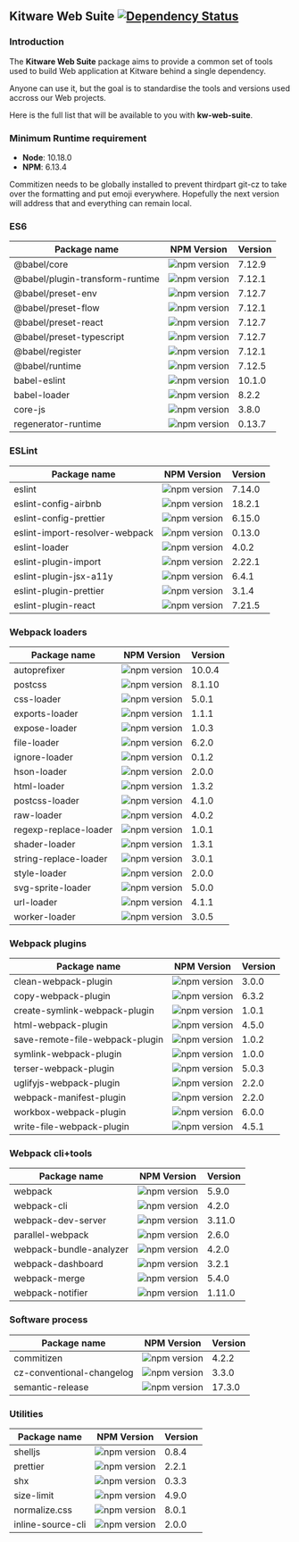 ## Kitware Web Suite [![Dependency Status](https://img.shields.io/david/kitware/kw-web-suite.svg)](https://david-dm.org/kitware/kw-web-suite)

### Introduction

The **Kitware Web Suite** package aims to provide a common
set of tools used to build Web application at Kitware behind
a single dependency.

Anyone can use it, but the goal is to standardise
the tools and versions used accross our Web projects.

Here is the full list that will be available to you with **kw-web-suite**.

### Minimum Runtime requirement

- __Node__: 10.18.0
- __NPM__: 6.13.4

Commitizen needs to be globally installed to prevent thirdpart git-cz to take over the formatting and put emoji everywhere. Hopefully the next version will address that and everything can remain local.

### ES6

Package name                            | NPM Version                                                                       | Version
--------------------------------------- | --------------------------------------------------------------------------------- | ---------
@babel/core                             | ![npm version](https://badge.fury.io/js/%40babel%2Fcore.svg)                      | 7.12.9
@babel/plugin-transform-runtime         | ![npm version](https://badge.fury.io/js/%40babel%2Fplugin-transform-runtime.svg)  | 7.12.1
@babel/preset-env                       | ![npm version](https://badge.fury.io/js/%40babel%2Fpreset-env.svg)                | 7.12.7
@babel/preset-flow                      | ![npm version](https://badge.fury.io/js/%40babel%2Fpreset-flow.svg)               | 7.12.1
@babel/preset-react                     | ![npm version](https://badge.fury.io/js/%40babel%2Fpreset-react.svg)              | 7.12.7
@babel/preset-typescript                | ![npm version](https://badge.fury.io/js/%40babel%2Fpreset-typescript.svg)         | 7.12.7
@babel/register                         | ![npm version](https://badge.fury.io/js/%40babel%2Fregister.svg)                  | 7.12.1
@babel/runtime                          | ![npm version](https://badge.fury.io/js/%40babel%2Fruntime.svg)                   | 7.12.5
babel-eslint                            | ![npm version](https://badge.fury.io/js/babel-eslint.svg)                         | 10.1.0
babel-loader                            | ![npm version](https://badge.fury.io/js/babel-loader.svg)                         | 8.2.2
core-js                                 | ![npm version](https://badge.fury.io/js/core-js.svg)                              | 3.8.0
regenerator-runtime                     | ![npm version](https://badge.fury.io/js/regenerator-runtime.svg)                  | 0.13.7

### ESLint

Package name                   | NPM Version                                                                | Version
------------------------------ | -------------------------------------------------------------------------- | --------
eslint                         | ![npm version](https://badge.fury.io/js/eslint.svg)                        | 7.14.0
eslint-config-airbnb           | ![npm version](https://badge.fury.io/js/eslint-config-airbnb.svg)          | 18.2.1
eslint-config-prettier         | ![npm version](https://badge.fury.io/js/eslint-config-prettier.svg)        | 6.15.0
eslint-import-resolver-webpack | ![npm version](https://badge.fury.io/js/eslint-import-resolver-webpack.svg)| 0.13.0
eslint-loader                  | ![npm version](https://badge.fury.io/js/eslint-loader.svg)                 | 4.0.2
eslint-plugin-import           | ![npm version](https://badge.fury.io/js/eslint-plugin-import.svg)          | 2.22.1
eslint-plugin-jsx-a11y         | ![npm version](https://badge.fury.io/js/eslint-plugin-jsx-a11y.svg)        | 6.4.1
eslint-plugin-prettier         | ![npm version](https://badge.fury.io/js/eslint-plugin-prettier.svg)        | 3.1.4
eslint-plugin-react            | ![npm version](https://badge.fury.io/js/eslint-plugin-react.svg)           | 7.21.5

### Webpack loaders

Package name          | NPM Version                                                       | Version
--------------------- | ----------------------------------------------------------------- | --------
autoprefixer          | ![npm version](https://badge.fury.io/js/autoprefixer.svg)         | 10.0.4
postcss               | ![npm version](https://badge.fury.io/js/postcss.svg)              | 8.1.10
css-loader            | ![npm version](https://badge.fury.io/js/css-loader.svg)           | 5.0.1
exports-loader        | ![npm version](https://badge.fury.io/js/exports-loader.svg)       | 1.1.1
expose-loader         | ![npm version](https://badge.fury.io/js/expose-loader.svg)        | 1.0.3
file-loader           | ![npm version](https://badge.fury.io/js/file-loader.svg)          | 6.2.0
ignore-loader         | ![npm version](https://badge.fury.io/js/ignore-loader.svg)        | 0.1.2
hson-loader           | ![npm version](https://badge.fury.io/js/hson-loader.svg)          | 2.0.0
html-loader           | ![npm version](https://badge.fury.io/js/html-loader.svg)          | 1.3.2
postcss-loader        | ![npm version](https://badge.fury.io/js/postcss-loader.svg)       | 4.1.0
raw-loader            | ![npm version](https://badge.fury.io/js/raw-loader.svg)           | 4.0.2
regexp-replace-loader | ![npm version](https://badge.fury.io/js/regexp-replace-loader.svg)| 1.0.1
shader-loader         | ![npm version](https://badge.fury.io/js/shader-loader.svg)        | 1.3.1
string-replace-loader | ![npm version](https://badge.fury.io/js/string-replace-loader.svg)| 3.0.1
style-loader          | ![npm version](https://badge.fury.io/js/style-loader.svg)         | 2.0.0
svg-sprite-loader     | ![npm version](https://badge.fury.io/js/svg-sprite-loader.svg)    | 5.0.0
url-loader            | ![npm version](https://badge.fury.io/js/url-loader.svg)           | 4.1.1
worker-loader         | ![npm version](https://badge.fury.io/js/worker-loader.svg)        | 3.0.5

### Webpack plugins

Package name                    | NPM Version                                                                  | Version
------------------------------- | ---------------------------------------------------------------------------- | --------
clean-webpack-plugin            | ![npm version](https://badge.fury.io/js/clean-webpack-plugin.svg)            | 3.0.0
copy-webpack-plugin             | ![npm version](https://badge.fury.io/js/copy-webpack-plugin.svg)             | 6.3.2
create-symlink-webpack-plugin   | ![npm version](https://badge.fury.io/js/create-symlink-webpack-plugin.svg)   | 1.0.1
html-webpack-plugin             | ![npm version](https://badge.fury.io/js/html-webpack-plugin.svg)             | 4.5.0
save-remote-file-webpack-plugin | ![npm version](https://badge.fury.io/js/save-remote-file-webpack-plugin.svg) | 1.0.2
symlink-webpack-plugin          | ![npm version](https://badge.fury.io/js/symlink-webpack-plugin.svg)          | 1.0.0
terser-webpack-plugin           | ![npm version](https://badge.fury.io/js/terser-webpack-plugin.svg)           | 5.0.3
uglifyjs-webpack-plugin         | ![npm version](https://badge.fury.io/js/uglifyjs-webpack-plugin.svg)         | 2.2.0
webpack-manifest-plugin         | ![npm version](https://badge.fury.io/js/webpack-manifest-plugin.svg)         | 2.2.0
workbox-webpack-plugin          | ![npm version](https://badge.fury.io/js/workbox-webpack-plugin.svg)          | 6.0.0
write-file-webpack-plugin       | ![npm version](https://badge.fury.io/js/write-file-webpack-plugin.svg)       | 4.5.1


### Webpack cli+tools

Package name            | NPM Version                                                           | Version
----------------------- | --------------------------------------------------------------------- | --------
webpack                 | ![npm version](https://badge.fury.io/js/webpack.svg)                  | 5.9.0
webpack-cli             | ![npm version](https://badge.fury.io/js/webpack-cli.svg)              | 4.2.0
webpack-dev-server      | ![npm version](https://badge.fury.io/js/webpack-dev-server.svg)       | 3.11.0
parallel-webpack        | ![npm version](https://badge.fury.io/js/parallel-webpack.svg)         | 2.6.0
webpack-bundle-analyzer | ![npm version](https://badge.fury.io/js/webpack-bundle-analyzer.svg)  | 4.2.0
webpack-dashboard       | ![npm version](https://badge.fury.io/js/webpack-dashboard.svg)        | 3.2.1
webpack-merge           | ![npm version](https://badge.fury.io/js/webpack-merge.svg)            | 5.4.0
webpack-notifier        | ![npm version](https://badge.fury.io/js/webpack-notifier.svg)         | 1.11.0

### Software process

Package name              | NPM Version                                                            | Version
------------------------- | ---------------------------------------------------------------------- | --------
commitizen                | ![npm version](https://badge.fury.io/js/commitizen.svg)                | 4.2.2
cz-conventional-changelog | ![npm version](https://badge.fury.io/js/cz-conventional-changelog.svg) | 3.3.0
semantic-release          | ![npm version](https://badge.fury.io/js/semantic-release.svg)          | 17.3.0

### Utilities

Package name      | NPM Version                                                    | Version
----------------- | -------------------------------------------------------------- | --------
shelljs           | ![npm version](https://badge.fury.io/js/shelljs.svg)           | 0.8.4
prettier          | ![npm version](https://badge.fury.io/js/prettier.svg)          | 2.2.1
shx               | ![npm version](https://badge.fury.io/js/shx.svg)               | 0.3.3
size-limit        | ![npm version](https://badge.fury.io/js/size-limit.svg)        | 4.9.0
normalize.css     | ![npm version](https://badge.fury.io/js/normalize.css.svg)     | 8.0.1
inline-source-cli | ![npm version](https://badge.fury.io/js/inline-source-cli.svg) | 2.0.0

